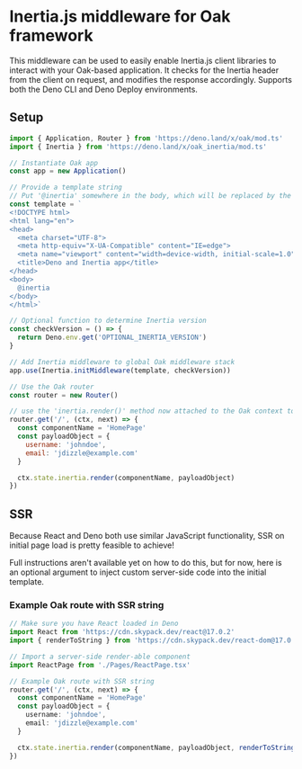 # Inertia.js middleware for Oak framework

This middleware can be used to easily enable Inertia.js client libraries to interact with your Oak-based application. It checks for the Inertia header from the client on request, and modifies the response accordingly. Supports both the Deno CLI and Deno Deploy environments.

## Setup

```js
import { Application, Router } from 'https://deno.land/x/oak/mod.ts'
import { Inertia } from 'https://deno.land/x/oak_inertia/mod.ts'

// Instantiate Oak app
const app = new Application()

// Provide a template string
// Put '@inertia' somewhere in the body, which will be replaced by the Inertia bootstrapping frontend code
const template = `
<!DOCTYPE html>
<html lang="en">
<head>
  <meta charset="UTF-8">
  <meta http-equiv="X-UA-Compatible" content="IE=edge">
  <meta name="viewport" content="width=device-width, initial-scale=1.0">
  <title>Deno and Inertia app</title>
</head>
<body>
  @inertia
</body>
</html>`

// Optional function to determine Inertia version
const checkVersion = () => {
  return Deno.env.get('OPTIONAL_INERTIA_VERSION')
}

// Add Inertia middleware to global Oak middleware stack
app.use(Inertia.initMiddleware(template, checkVersion))

// Use the Oak router
const router = new Router()

// use the 'inertia.render()' method now attached to the Oak context to render an Inertia page
router.get('/', (ctx, next) => {
  const componentName = 'HomePage'
  const payloadObject = {
    username: 'johndoe',
    email: 'jdizzle@example.com'
  }

  ctx.state.inertia.render(componentName, payloadObject)
})
```

## SSR

Because React and Deno both use similar JavaScript functionality, SSR on initial page load is pretty feasible to achieve!

Full instructions aren't available yet on how to do this, but for now, here is an optional argument to inject custom server-side code into the initial template.

### Example Oak route with SSR string
```ts
// Make sure you have React loaded in Deno
import React from 'https://cdn.skypack.dev/react@17.0.2'
import { renderToString } from 'https://cdn.skypack.dev/react-dom@17.0.2/cjs/react-dom-server.browser.production.min.js'

// Import a server-side render-able component
import ReactPage from './Pages/ReactPage.tsx'

// Example Oak route with SSR string
router.get('/', (ctx, next) => {
  const componentName = 'HomePage'
  const payloadObject = {
    username: 'johndoe',
    email: 'jdizzle@example.com'
  }

  ctx.state.inertia.render(componentName, payloadObject, renderToString(<ReactPage { ...payloadObject } />))
})
```